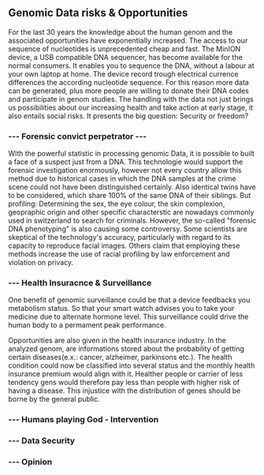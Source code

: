 ## Genomic Data risks & Opportunities

For the last 30 years the knowledge about the human genom and the associated opportunities have exponentially increased. 
The access to our sequence of nucleotides is unprecedented cheap and fast. The MinION device, a USB compatible DNA sequencer, 
has become available for the normal consumers. It enables you to sequence the DNA, without a labour at your own laptop at home.
The device record trough electrical currence differences the according nucleotide sequence. For this reason more data can be generated, plus more
people are willing to donate their DNA codes and participate in genom studies. The handling with the data not just brings us possibilities about our 
increasing health and take action at early stage, it also entails social risks. It presents the big question: Security or freedom? 

### --- Forensic convict perpetrator ---
With the powerful statistic in processing genomic Data, it is possible to built a face of a suspect just from a DNA. 
This technologie would support the forensic investigation enormously, however not every country allow this method
due to historical cases in which the DNA samples at the crime scene could not have been distinguished certainly. 
Also identical twins have to be considered, which share 100% of the same DNA of their siblings. But profiling:
Determining the sex, the eye colour, the skin complexion, geopraphic origin and other specific characterstic are nowadays
commonly used in switzerland to search for criminals. 
However, the so-called "forensic DNA phenotyping" is also causing some controversy.
Some scientists are skeptical of the technology's accuracy, particularly with regard to its capacity to reproduce facial images. Others claim that employing these methods increase the use of racial profiling by law enforcement and violation on privacy. 

### --- Health Insuracnce & Surveillance
One benefit of genomic surveillance could be that a device feedbacks you metabolism status. So that your smart watch advises you 
to take your medicine due to alternate hormone level. This surveillance could drive the human body to a permament peak performance.

Opportunities are also given in the health insurance industry. In the analyzed genom, are informations stored about the probability of getting certain diseases(e.x.: cancer, alzheimer, parkinsons etc.). The health condition could now be classified into several status and the monthly health insurance premium would align with it. Healther people or carrier of less tendency gens would therefore pay less than people with higher risk of having a disease. This injustice with the distribution of genes should be borne by the general public.

### --- Humans playing God - Intervention

### --- Data Security

###  --- Opinion 















